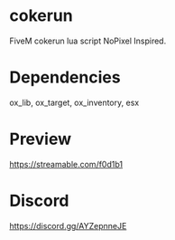 # cokerun
FiveM cokerun lua script NoPixel Inspired.

# Dependencies
ox_lib, ox_target, ox_inventory, esx

# Preview
https://streamable.com/f0d1b1

# Discord
https://discord.gg/AYZepnneJE
